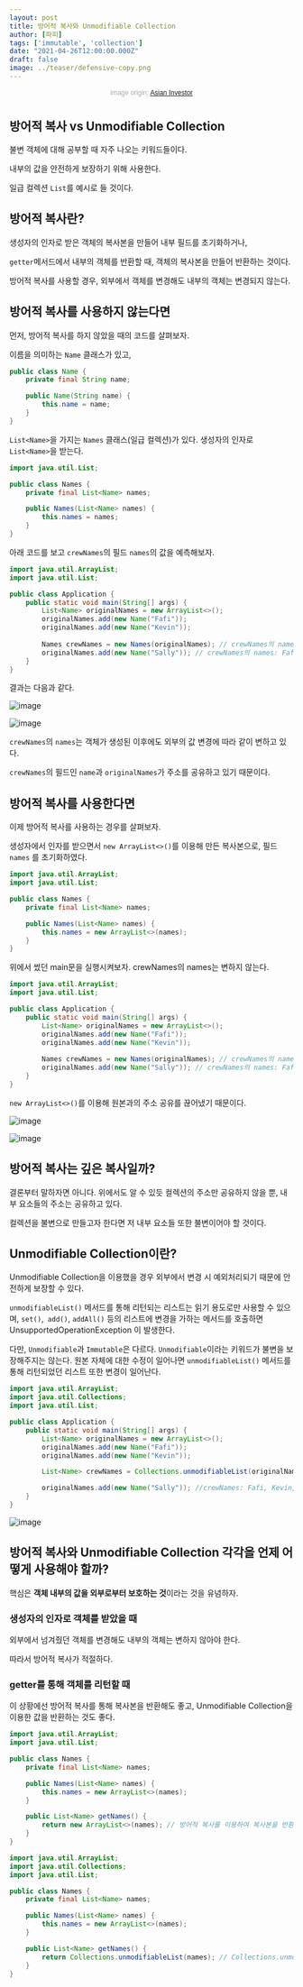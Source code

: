 ```yaml
---
layout: post  
title: 방어적 복사와 Unmodifiable Collection
author: [파피]
tags: ['immutable', 'collection']
date: "2021-04-26T12:00:00.000Z"
draft: false
image: ../teaser/defensive-copy.png
---
```


<p style="font-family: sans-serif; text-align: center; color: #aaa; margin-bottom: 3em; font-size: 85%">image origin: <a href="https://www.asianinvestor.net/article/japanese-korean-asset-owners-seen-getting-defensive/451581">Asian Investor</a></p>

## 방어적 복사 vs  Unmodifiable Collection

불변 객체에 대해 공부할 때 자주 나오는 키워드들이다.

내부의 값을 안전하게 보장하기 위해 사용한다.

일급 컬렉션 ```List```를 예시로 들 것이다.

## 방어적 복사란?

생성자의 인자로 받은 객체의 복사본을 만들어 내부 필드를 초기화하거나,

```getter```메서드에서 내부의 객체를 반환할 때, 객체의 복사본을 만들어 반환하는 것이다.

방어적 복사를 사용할 경우, 외부에서 객체를 변경해도 내부의 객체는 변경되지 않는다.

## 방어적 복사를 사용하지 않는다면

먼저, 방어적 복사를 하지 않았을 때의 코드를 살펴보자.

이름을 의미하는 ```Name``` 클래스가 있고,

```java
public class Name {
    private final String name;

    public Name(String name) {
        this.name = name;
    }
}
```

```List<Name>```을 가지는 ```Names``` 클래스(일급 컬렉션)가 있다. 생성자의 인자로 ```List<Name>```을 받는다. 

```java
import java.util.List;

public class Names {
    private final List<Name> names;

    public Names(List<Name> names) {
        this.names = names;
    }
}

```

아래 코드를 보고 ```crewNames```의 필드 ```names```의 값을 예측해보자. 

```java
import java.util.ArrayList;
import java.util.List;

public class Application {
    public static void main(String[] args) {
        List<Name> originalNames = new ArrayList<>();
        originalNames.add(new Name("Fafi"));
        originalNames.add(new Name("Kevin"));
        
        Names crewNames = new Names(originalNames); // crewNames의 names: Fafi, Kevin
        originalNames.add(new Name("Sally")); // crewNames의 names: Fafi, Kevin, Sally
    }
}

```

결과는 다음과 같다.

![image](https://user-images.githubusercontent.com/50273712/116042466-68087280-a6a9-11eb-9401-0942fb0c9843.png)

![image](https://user-images.githubusercontent.com/50273712/116027820-ce34cb80-a690-11eb-9d63-c0412d001923.png)


```crewNames```의 ```names```는 객체가 생성된 이후에도 외부의 값 변경에 따라 같이 변하고 있다.

```crewNames```의 필드인 ```name```과 ```originalNames```가 주소를 공유하고 있기 때문이다. 

## 방어적 복사를 사용한다면

이제 방어적 복사를 사용하는 경우를 살펴보자.

생성자에서 인자를 받으면서 ```new ArrayList<>()```를 이용해 만든 복사본으로, 필드```names``` 를 초기화하였다.

```java
import java.util.ArrayList;
import java.util.List;

public class Names {
    private final List<Name> names;

    public Names(List<Name> names) {
        this.names = new ArrayList<>(names);
    }
}
```

위에서 썼던 main문을 실행시켜보자. crewNames의 names는 변하지 않는다.

```java
import java.util.ArrayList;
import java.util.List;

public class Application {
    public static void main(String[] args) {
        List<Name> originalNames = new ArrayList<>();
        originalNames.add(new Name("Fafi"));
        originalNames.add(new Name("Kevin"));
        
        Names crewNames = new Names(originalNames); // crewNames의 names: Fafi, Kevin
        originalNames.add(new Name("Sally")); // crewNames의 names: Fafi, Kevin
    }
}

```

```new ArrayList<>()```를 이용해 원본과의 주소 공유를 끊어냈기 때문이다.

![image](https://user-images.githubusercontent.com/50273712/116042591-89695e80-a6a9-11eb-8da3-cae896b32b43.png)

![image](https://user-images.githubusercontent.com/50273712/116027871-e99fd680-a690-11eb-8ad2-e2fbdc91615b.png)

## 방어적 복사는 깊은 복사일까?

결론부터 말하자면 아니다. 위에서도 알 수 있듯 컬렉션의 주소만 공유하지 않을 뿐, 내부 요소들의 주소는 공유하고 있다. 

컬렉션을 불변으로 만들고자 한다면 저 내부 요소들 또한 불변이어야 할 것이다.

## Unmodifiable Collection이란?

Unmodifiable Collection을 이용했을 경우 외부에서 변경 시 예외처리되기 때문에 안전하게 보장할 수 있다. 

```unmodifiableList()``` 메서드를 통해 리턴되는 리스트는 읽기 용도로만 사용할 수 있으며,  ```set()```,``` add()```, ```addAll()``` 등의 리스트에 변경을 가하는 메서드를 호출하면 UnsupportedOperationException 이 발생한다. 

다만, ```Unmodifiable```과 ```Immutable```은 다르다. ```Unmodifiable```이라는 키워드가 불변을 보장해주지는 않는다. 원본 자체에 대한 수정이 일어나면 ```unmodifiableList()``` 메서드를 통해 리턴되었던 리스트 또한 변경이 일어난다.

```java
import java.util.ArrayList;
import java.util.Collections;
import java.util.List;

public class Application {
    public static void main(String[] args) {
        List<Name> originalNames = new ArrayList<>();
        originalNames.add(new Name("Fafi"));
        originalNames.add(new Name("Kevin"));

        List<Name> crewNames = Collections.unmodifiableList(originalNames); // crewNames: Fafi, Kevin

        originalNames.add(new Name("Sally")); //crewNames: Fafi, Kevin, Sally
    }
}

```

![image](https://user-images.githubusercontent.com/50273712/116027872-ea386d00-a690-11eb-96c6-e78f3b6b6f78.png)

## 방어적 복사와 Unmodifiable Collection 각각을 언제 어떻게 사용해야 할까?

핵심은 **객체 내부의 값을 외부로부터 보호하는 것**이라는 것을 유념하자.



### 생성자의 인자로 객체를 받았을 때

외부에서 넘겨줬던 객체를 변경해도 내부의 객체는 변하지 않아야 한다.

따라서 방어적 복사가 적절하다.



### getter를 통해 객체를 리턴할 때

이 상황에선 방어적 복사를 통해 복사본을 반환해도 좋고, Unmodifiable Collection을 이용한 값을 반환하는 것도 좋다.

```java
import java.util.ArrayList;
import java.util.List;

public class Names {
    private final List<Name> names;

    public Names(List<Name> names) {
        this.names = new ArrayList<>(names);
    }

    public List<Name> getNames() {
        return new ArrayList<>(names); // 방어적 복사를 이용하여 복사본을 반환한다.
    }
}
```

```java
import java.util.ArrayList;
import java.util.Collections;
import java.util.List;

public class Names {
    private final List<Name> names;

    public Names(List<Name> names) {
        this.names = new ArrayList<>(names);
    }

    public List<Name> getNames() {
        return Collections.unmodifiableList(names); // Collections.unmodifiableList 메서드를 이용하여 반환한다.
    }
}
```
